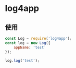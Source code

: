 # log4app

## 使用

```js
const Log = require('log4app');
const log = new Log({
    appName: 'test'
});

log.log('test');
```
